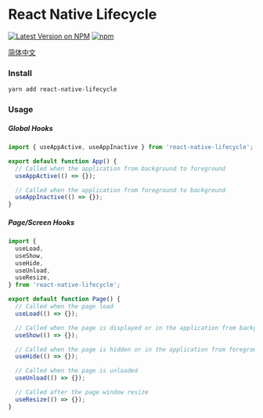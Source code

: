 # React Native Lifecycle

[![Latest Version on NPM](https://img.shields.io/npm/v/react-native-lifecycle.svg?style=flat-square)](https://npmjs.com/package/react-native-lifecycle)
[![npm](https://img.shields.io/npm/dt/react-native-lifecycle.svg?style=flat-square)](https://www.npmjs.com/package/react-native-lifecycle)

[简体中文](./README.zh-CN.md)

### Install

```sh
yarn add react-native-lifecycle
```

### Usage

##### Global Hooks

```js
import { useAppActive, useAppInactive } from 'react-native-lifecycle';

export default function App() {
  // Called when the application from background to foreground
  useAppActive(() => {});

  // Called when the application from foreground to background
  useAppInactive(() => {});
}
```

##### Page/Screen Hooks

```js
import {
  useLoad,
  useShow,
  useHide,
  useUnload,
  useResize,
} from 'react-native-lifecycle';

export default function Page() {
  // Called when the page load
  useLoad(() => {});

  // Called when the page is displayed or in the application from background to foreground
  useShow(() => {});

  // Called when the page is hidden or in the application from foreground to background
  useHide(() => {});

  // Called when the page is unloaded
  useUnload(() => {});

  // Called after the page window resize
  useResize(() => {});
}
```

